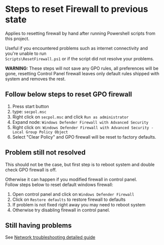 
# Steps to reset Firewall to previous state

Applies to resetting firewall by hand after running Powershell scripts from this project.

Useful if you encountered problems such as internet connectivity and you're unable to run\
`Scripts\ResetFirewall.ps1` or if the script did not resolve your problems.

**WARNING:** These steps will not save any GPO rules, all preferences will be gone, resetting
Control Panel firewall leaves only default rules shipped with system and removes the rest.

## Follow below steps to reset GPO firewall

1. Press start button
2. type: `secpol.msc`
3. Right click on `secpol.msc` and click `Run as administrator`
4. Expand node: `Windows Defender Firewall with Advanced Security`
5. Right click on: `Windows Defender Firewall with Advanced Security - Local Group Policy Object`
6. Select "Clear Policy" and GPO firewall will be reset to factory defaults.

## Problem still not resolved

This should not be the case, but first step is to reboot system and double check GPO firewall is off.

Otherwise it can happen if you modified firewall in control panel.\
Follow steps below to reset default windows firewall:

1. Open control panel and click on `Windows Defender Firewall`
2. Click on `Restore defaults` to restore firewall to defaults
3. If problem is not fixed right away you may need to reboot system
4. Otherwise try disabling firewall in control panel.

## Still having problems

See [Network troubleshooting detailed guide](NetworkTroubleshooting.md)
